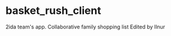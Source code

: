 basket_rush_client
==================

2ida team's app. Collaborative family shopping list
Edited by Ilnur
